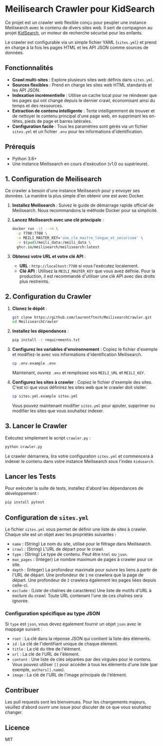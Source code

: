 # Meilisearch Crawler pour KidSearch

Ce projet est un crawler web flexible conçu pour peupler une instance Meilisearch avec le contenu de divers sites web. Il sert de compagnon au projet [KidSearch](https://github.com/laurentftech/kidsearch), un moteur de recherche sécurisé pour les enfants.

Le crawler est configurable via un simple fichier YAML (`sites.yml`) et prend en charge à la fois les pages HTML et les API JSON comme sources de données.

## Fonctionnalités

- **Crawl multi-sites** : Explore plusieurs sites web définis dans `sites.yml`.
- **Sources flexibles** : Prend en charge les sites web HTML standards et les API JSON.
- **Indexation incrémentielle** : Utilise un cache local pour ne réindexer que les pages qui ont changé depuis le dernier crawl, économisant ainsi du temps et des ressources.
- **Extraction de contenu intelligente** : Tente intelligemment de trouver et de nettoyer le contenu principal d'une page web, en supprimant les en-têtes, pieds de page et barres latérales.
- **Configuration facile** : Tous les paramètres sont gérés via un fichier `sites.yml` et un fichier `.env` pour les informations d'identification.

## Prérequis

- Python 3.8+
- Une instance Meilisearch en cours d'exécution (v1.0 ou supérieure).

## 1. Configuration de Meilisearch

Ce crawler a besoin d'une instance Meilisearch pour y envoyer ses données. La manière la plus simple d'en obtenir une est avec Docker.

1.  **Installez Meilisearch** : Suivez le guide de démarrage rapide officiel de Meilisearch. Nous recommandons la méthode Docker pour sa simplicité.

2.  **Lancez Meilisearch avec une clé principale** :
    ```bash
    docker run -it --rm \
      -p 7700:7700 \
      -e MEILI_MASTER_KEY='une_cle_maitre_longue_et_securisee' \
      -v $(pwd)/meili_data:/meili_data \
      ghcr.io/meilisearch/meilisearch:latest
    ```

3.  **Obtenez votre URL et votre clé API** :
    -   **URL** : `http://localhost:7700` si vous l'exécutez localement.
    -   **Clé API** : Utilisez la `MEILI_MASTER_KEY` que vous avez définie. Pour la production, il est recommandé d'utiliser une clé API avec des droits plus restreints.

## 2. Configuration du Crawler

1.  **Clonez le dépôt** :
    ```bash
    git clone https://github.com/laurentftech/MeilisearchCrawler.git
    cd MeilisearchCrawler
    ```

2.  **Installez les dépendances** :
    ```bash
    pip install -r requirements.txt
    ```

3.  **Configurez les variables d'environnement** :
    Copiez le fichier d'exemple et modifiez-le avec vos informations d'identification Meilisearch.
    ```bash
    cp .env.example .env
    ```
    Maintenant, ouvrez `.env` et remplissez vos `MEILI_URL` et `MEILI_KEY`.

4.  **Configurez les sites à crawler** :
    Copiez le fichier d'exemple des sites. C'est ici que vous définirez les sites web que le crawler doit visiter.
    ```bash
    cp sites.yml.example sites.yml
    ```
    Vous pouvez maintenant modifier `sites.yml` pour ajouter, supprimer ou modifier les sites que vous souhaitez indexer.

## 3. Lancer le Crawler

Exécutez simplement le script `crawler.py` :

```bash
python crawler.py
```

Le crawler démarrera, lira votre configuration `sites.yml` et commencera à indexer le contenu dans votre instance Meilisearch sous l'index `kidsearch`.

## Lancer les Tests

Pour exécuter la suite de tests, installez d'abord les dépendances de développement :

```bash
pip install pytest
```

## Configuration de `sites.yml`

Le fichier `sites.yml` vous permet de définir une liste de sites à crawler. Chaque site est un objet avec les propriétés suivantes :

- `name` : (String) Le nom du site, utilisé pour le filtrage dans Meilisearch.
- `crawl` : (String) L'URL de départ pour le crawl.
- `type` : (String) Le type de contenu. Peut être `html` ou `json`.
- `max_pages` : (Integer) Le nombre maximum de pages à crawler pour ce site.
- `depth` : (Integer) La profondeur maximale pour suivre les liens à partir de l'URL de départ. Une profondeur de `1` ne crawlera que la page de départ. Une profondeur de `2` crawlera également les pages liées depuis celle-ci.
- `exclude` : (Liste de chaînes de caractères) Une liste de motifs d'URL à exclure du crawl. Toute URL contenant l'une de ces chaînes sera ignorée.

### Configuration spécifique au type JSON

Si `type` est `json`, vous devez également fournir un objet `json` avec le mappage suivant :

- `root` : La clé dans la réponse JSON qui contient la liste des éléments.
- `id` : La clé de l'identifiant unique de chaque élément.
- `title` : La clé du titre de l'élément.
- `url` : La clé de l'URL de l'élément.
- `content` : Une liste de clés séparées par des virgules pour le contenu. Vous pouvez utiliser `[]` pour accéder à tous les éléments d'une liste (par exemple, `authors[].name`).
- `image` : La clé de l'URL de l'image principale de l'élément.

## Contribuer

Les pull requests sont les bienvenues. Pour les changements majeurs, veuillez d'abord ouvrir une issue pour discuter de ce que vous souhaitez changer.

## Licence

MIT